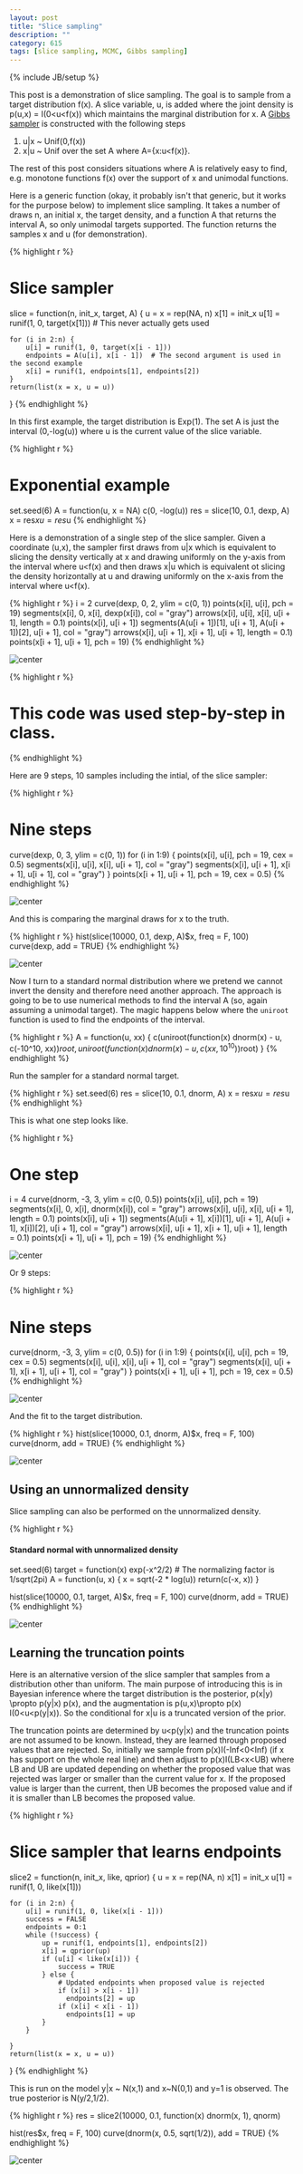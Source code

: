 ```yaml
---
layout: post
title: "Slice sampling"
description: ""
category: 615
tags: [slice sampling, MCMC, Gibbs sampling]
---
```

{% include JB/setup %}

This post is a demonstration of slice sampling. The goal is to sample from a target distribution f(x). A slice variable, u, is added where the joint density is p(u,x) = I(0<u<f(x)) which maintains the marginal distribution for x. A [Gibbs sampler](http://jarad.me/stat544/2013/03/gibbs-sampling/) is constructed with the following steps

1. u|x ~ Unif(0,f(x))
1. x|u ~ Unif over the set A where A={x:u<f(x)}.

The rest of this post considers situations where A is relatively easy to find, e.g. monotone functions f(x) over the support of x and unimodal functions. 


Here is a generic function (okay, it probably isn't that generic, but it works for the purpose below) to implement slice sampling. It takes a number of draws n, an initial x, the target density, and a function A that returns the interval A, so only unimodal targets supported. The function returns the samples x and u (for demonstration).

{% highlight r %}
# Slice sampler
slice = function(n, init_x, target, A) {
    u = x = rep(NA, n)
    x[1] = init_x
    u[1] = runif(1, 0, target(x[1]))  # This never actually gets used
    
    for (i in 2:n) {
        u[i] = runif(1, 0, target(x[i - 1]))
        endpoints = A(u[i], x[i - 1])  # The second argument is used in the second example
        x[i] = runif(1, endpoints[1], endpoints[2])
    }
    return(list(x = x, u = u))
}
{% endhighlight %}


In this first example, the target distribution is Exp(1). The set A is just the interval (0,-log(u)) where u is the current value of the slice variable. 


{% highlight r %}
# Exponential example
set.seed(6)
A = function(u, x = NA) c(0, -log(u))
res = slice(10, 0.1, dexp, A)
x = res$x
u = res$u
{% endhighlight %}


Here is a demonstration of a single step of the slice sampler. Given a coordinate (u,x), the sampler first draws from u|x which is equivalent to slicing the density vertically at x and drawing uniformly on the y-axis from the interval where u<f(x) and then draws x|u which is equivalent ot slicing the density horizontally at u and drawing uniformly on the x-axis from the interval where u<f(x). 


{% highlight r %}
i = 2
curve(dexp, 0, 2, ylim = c(0, 1))
points(x[i], u[i], pch = 19)
segments(x[i], 0, x[i], dexp(x[i]), col = "gray")
arrows(x[i], u[i], x[i], u[i + 1], length = 0.1)
points(x[i], u[i + 1])
segments(A(u[i + 1])[1], u[i + 1], A(u[i + 1])[2], u[i + 1], col = "gray")
arrows(x[i], u[i + 1], x[i + 1], u[i + 1], length = 0.1)
points(x[i + 1], u[i + 1], pch = 19)
{% endhighlight %}

![center](/../figs/2013-10-24-slice-sampling/unnamed-chunk-3.png) 

{% highlight r %}
# This code was used step-by-step in class.
{% endhighlight %}


Here are 9 steps, 10 samples including the intial, of the slice sampler:


{% highlight r %}
# Nine steps
curve(dexp, 0, 3, ylim = c(0, 1))
for (i in 1:9) {
    points(x[i], u[i], pch = 19, cex = 0.5)
    segments(x[i], u[i], x[i], u[i + 1], col = "gray")
    segments(x[i], u[i + 1], x[i + 1], u[i + 1], col = "gray")
}
points(x[i + 1], u[i + 1], pch = 19, cex = 0.5)
{% endhighlight %}

![center](/../figs/2013-10-24-slice-sampling/unnamed-chunk-4.png) 


And this is comparing the marginal draws for x to the truth. 


{% highlight r %}
hist(slice(10000, 0.1, dexp, A)$x, freq = F, 100)
curve(dexp, add = TRUE)
{% endhighlight %}

![center](/../figs/2013-10-24-slice-sampling/unnamed-chunk-5.png) 


Now I turn to a standard normal distribution where we pretend we cannot invert the density and therefore need another approach. The approach is going to be to use numerical methods to find the interval A (so, again assuming a unimodal target). The magic happens below where the `uniroot` function is used to find the endpoints of the interval.


{% highlight r %}
A = function(u, xx) {
    c(uniroot(function(x) dnorm(x) - u, c(-10^10, xx))$root, uniroot(function(x) dnorm(x) - 
        u, c(xx, 10^10))$root)
}
{% endhighlight %}


Run the sampler for a standard normal target. 


{% highlight r %}
set.seed(6)
res = slice(10, 0.1, dnorm, A)
x = res$x
u = res$u
{% endhighlight %}


This is what one step looks like.


{% highlight r %}
# One step
i = 4
curve(dnorm, -3, 3, ylim = c(0, 0.5))
points(x[i], u[i], pch = 19)
segments(x[i], 0, x[i], dnorm(x[i]), col = "gray")
arrows(x[i], u[i], x[i], u[i + 1], length = 0.1)
points(x[i], u[i + 1])
segments(A(u[i + 1], x[i])[1], u[i + 1], A(u[i + 1], x[i])[2], u[i + 1], col = "gray")
arrows(x[i], u[i + 1], x[i + 1], u[i + 1], length = 0.1)
points(x[i + 1], u[i + 1], pch = 19)
{% endhighlight %}

![center](/../figs/2013-10-24-slice-sampling/unnamed-chunk-8.png) 


Or 9 steps:

{% highlight r %}
# Nine steps
curve(dnorm, -3, 3, ylim = c(0, 0.5))
for (i in 1:9) {
    points(x[i], u[i], pch = 19, cex = 0.5)
    segments(x[i], u[i], x[i], u[i + 1], col = "gray")
    segments(x[i], u[i + 1], x[i + 1], u[i + 1], col = "gray")
}
points(x[i + 1], u[i + 1], pch = 19, cex = 0.5)
{% endhighlight %}

![center](/../figs/2013-10-24-slice-sampling/unnamed-chunk-9.png) 


And the fit to the target distribution.

{% highlight r %}
hist(slice(10000, 0.1, dnorm, A)$x, freq = F, 100)
curve(dnorm, add = TRUE)
{% endhighlight %}

![center](/../figs/2013-10-24-slice-sampling/unnamed-chunk-10.png) 


## Using an unnormalized density

Slice sampling can also be performed on the unnormalized density. 


{% highlight r %}
#### Standard normal with unnormalized density
set.seed(6)
target = function(x) exp(-x^2/2)  # The normalizing factor is 1/sqrt(2pi)
A = function(u, x) {
    x = sqrt(-2 * log(u))
    return(c(-x, x))
}

hist(slice(10000, 0.1, target, A)$x, freq = F, 100)
curve(dnorm, add = TRUE)
{% endhighlight %}

![center](/../figs/2013-10-24-slice-sampling/unnamed-chunk-11.png) 


## Learning the truncation points

Here is an alternative version of the slice sampler that samples from a distribution other than uniform. The main purpose of introducing this is in Bayesian inference where the target distribution is the posterior, p(x|y) \propto p(y|x) p(x), and the augmentation is p(u,x)\propto p(x) I(0<u<p(y|x)). So the conditional for x|u is a truncated version of the prior. 

The truncation points are determined by u<p(y|x) and the truncation points are not assumed to be known. Instead, they are learned through proposed values that are rejected. So, initially we sample from p(x)I(-Inf<0<Inf) (if x has support on the whole real line) and then adjust to p(x)I(LB<x<UB) where LB and UB are updated depending on whether the proposed value that was rejected was larger or smaller than the current value for x. If the proposed value is larger than the current, then UB becomes the proposed value and if it is smaller than LB becomes the proposed value.


{% highlight r %}
# Slice sampler that learns endpoints
slice2 = function(n, init_x, like, qprior) {
    u = x = rep(NA, n)
    x[1] = init_x
    u[1] = runif(1, 0, like(x[1]))
    
    for (i in 2:n) {
        u[i] = runif(1, 0, like(x[i - 1]))
        success = FALSE
        endpoints = 0:1
        while (!success) {
            up = runif(1, endpoints[1], endpoints[2])
            x[i] = qprior(up)
            if (u[i] < like(x[i])) {
                success = TRUE
            } else {
                # Updated endpoints when proposed value is rejected
                if (x[i] > x[i - 1]) 
                  endpoints[2] = up
                if (x[i] < x[i - 1]) 
                  endpoints[1] = up
            }
        }
        
    }
    return(list(x = x, u = u))
}
{% endhighlight %}


This is run on the model y|x ~ N(x,1) and x~N(0,1) and y=1 is observed. The true posterior is N(y/2,1/2).


{% highlight r %}
res = slice2(10000, 0.1, function(x) dnorm(x, 1), qnorm)

hist(res$x, freq = F, 100)
curve(dnorm(x, 0.5, sqrt(1/2)), add = TRUE)
{% endhighlight %}

![center](/../figs/2013-10-24-slice-sampling/unnamed-chunk-13.png) 



